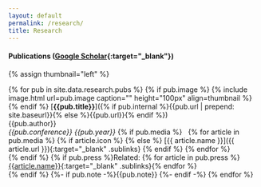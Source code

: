 ```yaml
---
layout: default
permalink: /research/
title: Research
---
```


#### Publications ([Google Scholar](https://scholar.google.ca/citations?user=J7tGb-IAAAAJ&hl=en){:target="_blank"})

{% assign thumbnail="left" %}

{% for pub in site.data.research.pubs %}
{% if pub.image %}
{% include image.html url=pub.image caption="" height="100px" align=thumbnail %}
{% endif %}
[**{{pub.title}}**]({% if pub.internal %}{{pub.url | prepend: site.baseurl}}{% else %}{{pub.url}}{% endif %})<br />
{{pub.author}}<br />
*{{pub.conference}}* *{{pub.year}}*
{% if pub.media %}
&nbsp;
{% for article in pub.media %}
  {% if article.icon %}
    <a href="{{ article.url }}" class="social-icon si-{{ article.name | downcase }}" target="_blank">
      <i class="{{ article.icon }}"></i>
    </a>
  {% else %}
    [{{ article.name }}]({{ article.url }}){:target="_blank" .sublinks}
  {% endif %}
{% endfor %}
<br>
{% endif %}
{% if pub.press %}Related: {% for article in pub.press %}[{{article.name}}]({{article.url}}){:target="_blank" .sublinks}{% endfor %}<br>{% endif %}
{%- if pub.note -%}{{pub.note}} {%- endif -%}
{% endfor %}

<!---
### Talks

{% for talk in site.data.research.talks %}
**{{talk.date}}**&nbsp;&nbsp;&nbsp;"{{talk.title}}." *{{talk.conference}}*. {{talk.location}}.
{% if talk.media %}&nbsp;{% for article in talk.media %}[[{{article.name}}]({{article.url}}){:target="_blank" .sublinks}]{% endfor %}{% endif %}
{% endfor %}
-->
